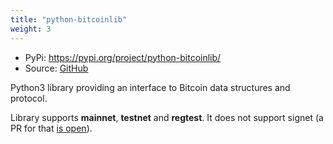 ```yaml
---
title: "python-bitcoinlib"
weight: 3
---
```


- PyPi: https://pypi.org/project/python-bitcoinlib/
- Source: [GitHub](https://github.com/petertodd/python-bitcoinlib)

Python3 library providing an interface to Bitcoin data structures and protocol.

Library supports **mainnet**, **testnet** and **regtest**. It does not support signet (a PR for that [is open](https://github.com/petertodd/python-bitcoinlib/pull/266)).